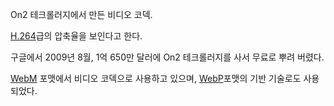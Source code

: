 On2 테크롤러지에서 만든 비디오 코덱.

[H.264](H.264.md)급의 압축율을 보인다고 한다.

구글에서 2009년 8월, 1억 650만 달러에 On2 테크롤러지를 사서 무료로 뿌려 버렸다.

[WebM](WebM.md) 포맷에서 비디오 코덱으로 사용하고 있으며, [WebP](WebP.md)포맷의 기반 기술로도
사용되었다.

